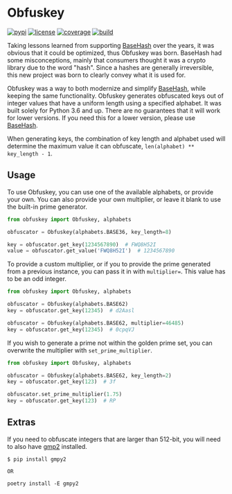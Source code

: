 # Obfuskey

[![pypi][pypi-v]][pypi] [![license][pypi-l]][pypi] [![coverage][codecov-i]][codecov] [![build][workflow-i]][workflow]

Taking lessons learned from supporting [BaseHash][basehash] over the years, it was
obvious that it could be optimized, thus Obfuskey was born. BaseHash had some
misconceptions, mainly that consumers thought it was a crypto library due to the word 
"hash". Since a hashes are generally irreversible, this new project was born to clearly 
convey what it is used for.

Obfuskey was a way to both modernize and simplify [BaseHash][basehash], while keeping
the same functionality. Obfuskey generates obfuscated keys out of integer values that
have a uniform length using a specified alphabet. It was built solely for Python 3.6 and
up. There are no guarantees that it will work for lower versions. If you need this for
a lower version, please use [BaseHash][basehash].

When generating keys, the combination of key length and alphabet used will determine the
maximum value it can obfuscate, `len(alphabet) ** key_length - 1`.

## Usage

To use Obfuskey, you can use one of the available alphabets, or provide your own. You
can also provide your own multiplier, or leave it blank to use the built-in prime
generator.

```python
from obfuskey import Obfuskey, alphabets

obfuscator = Obfuskey(alphabets.BASE36, key_length=8)

key = obfuscator.get_key(1234567890)  # FWQ8H52I
value = obfuscator.get_value('FWQ8H52I')  # 1234567890
```

To provide a custom multiplier, or if you to provide the prime generated from a
previous instance, you can pass it in with `multiplier=`. This value has to be an odd
integer.

```python
from obfuskey import Obfuskey, alphabets

obfuscator = Obfuskey(alphabets.BASE62)
key = obfuscator.get_key(12345)  # d2Aasl

obfuscator = Obfuskey(alphabets.BASE62, multiplier=46485)
key = obfuscator.get_key(12345)  # 0cpqVJ
```

If you wish to generate a prime not within the golden prime set, you can overwrite the
multiplier with `set_prime_multiplier`.

```python
from obfuskey import Obfuskey, alphabets

obfuscator = Obfuskey(alphabets.BASE62, key_length=2)
key = obfuscator.get_key(123)  # 3f

obfuscator.set_prime_multiplier(1.75)
key = obfuscator.get_key(123)  # RP
```

## Extras

If you need to obfuscate integers that are larger than 512-bit, you will need to also
have [gmp2][gmpy2] installed.

```text
$ pip install gmpy2

OR

poetry install -E gmpy2
```

[basehash]: https://github.com/bnlucas/python-basehash
[gmpy2]: https://pypi.org/project/gmpy2/
[pypi]: https://pypi.python.org/pypi/Obfuskey
[pypi-v]: https://img.shields.io/pypi/v/Obfuskey.svg
[pypi-l]: https://img.shields.io/pypi/l/Obfuskey.svg
[codecov]: https://codecov.io/gh/bnlucas/Obfuskey
[codecov-i]: https://img.shields.io/codecov/c/github/bnlucas/Obfuskey/master.svg
[workflow]: https://github.com/bnlucas/Obfuskey/actions?query=branch%3Amain+
[workflow-i]: https://img.shields.io/github/workflow/status/bnlucas/Obfuskey/CI/main